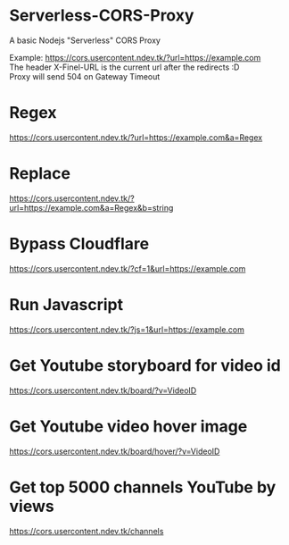 # Serverless-CORS-Proxy
A basic Nodejs "Serverless" CORS Proxy  


Example: https://cors.usercontent.ndev.tk/?url=https://example.com   
The header X-Finel-URL is the current url after the redirects :D  
Proxy will send 504 on Gateway Timeout


# Regex
https://cors.usercontent.ndev.tk/?url=https://example.com&a=Regex

# Replace
https://cors.usercontent.ndev.tk/?url=https://example.com&a=Regex&b=string

# Bypass Cloudflare
https://cors.usercontent.ndev.tk/?cf=1&url=https://example.com

# Run Javascript
https://cors.usercontent.ndev.tk/?js=1&url=https://example.com

# Get Youtube storyboard for video id
https://cors.usercontent.ndev.tk/board/?v=VideoID

# Get Youtube video hover image
https://cors.usercontent.ndev.tk/board/hover/?v=VideoID

# Get top 5000 channels YouTube by views
https://cors.usercontent.ndev.tk/channels
